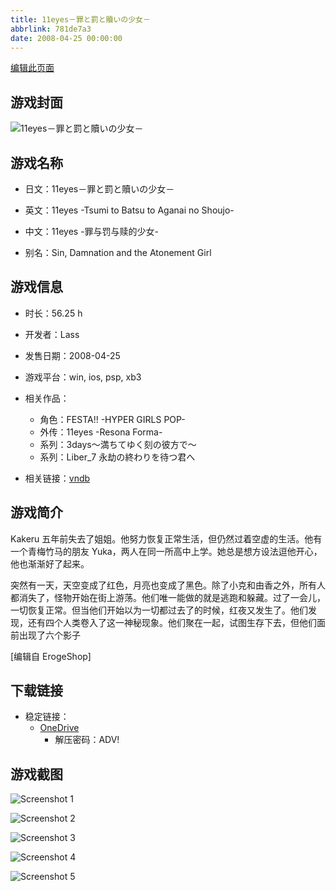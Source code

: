 ```yaml
---
title: 11eyes－罪と罰と贖いの少女－
abbrlink: 781de7a3
date: 2008-04-25 00:00:00
---
```

[编辑此页面](https://github.com/ACG-3/ADV3-source/blob/main/source/_posts/games/11eyes%EF%BC%8D%E7%BD%AA%E3%81%A8%E7%BD%B0%E3%81%A8%E8%B4%96%E3%81%84%E3%81%AE%E5%B0%91%E5%A5%B3%EF%BC%8D.md)

## 游戏封面

![11eyes－罪と罰と贖いの少女－](https://pan.timero.xyz/onedrive/img_lib_001/11eyes%EF%BC%8D%E7%BD%AA%E3%81%A8%E7%BD%B0%E3%81%A8%E8%B4%96%E3%81%84%E3%81%AE%E5%B0%91%E5%A5%B3%EF%BC%8D_cover.avif)


## 游戏名称

- 日文：11eyes－罪と罰と贖いの少女－
- 英文：11eyes -Tsumi to Batsu to Aganai no Shoujo-
- 中文：11eyes -罪与罚与赎的少女-

- 别名：Sin, Damnation and the Atonement Girl


## 游戏信息

- 时长：56.25 h
- 开发者：Lass
- 发售日期：2008-04-25
- 游戏平台：win, ios, psp, xb3
- 相关作品：
   - 角色：FESTA!! -HYPER GIRLS POP-
   - 外传：11eyes -Resona Forma-
   - 系列：3days～満ちてゆく刻の彼方で～
   - 系列：Liber_7 永劫の終わりを待つ君へ

- 相关链接：[vndb](https://vndb.org/v729)


## 游戏简介

Kakeru 五年前失去了姐姐。他努力恢复正常生活，但仍然过着空虚的生活。他有一个青梅竹马的朋友 Yuka，两人在同一所高中上学。她总是想方设法逗他开心，他也渐渐好了起来。

突然有一天，天空变成了红色，月亮也变成了黑色。除了小克和由香之外，所有人都消失了，怪物开始在街上游荡。他们唯一能做的就是逃跑和躲藏。过了一会儿，一切恢复正常。但当他们开始以为一切都过去了的时候，红夜又发生了。他们发现，还有四个人类卷入了这一神秘现象。他们聚在一起，试图生存下去，但他们面前出现了六个影子

[编辑自 ErogeShop]


## 下载链接

- 稳定链接：
    - [OneDrive](https://pan.timero.xyz/onedrive/adv_lib_001/11eyes%EF%BC%8D%E7%BD%AA%E3%81%A8%E7%BD%B0%E3%81%A8%E8%B4%96%E3%81%84%E3%81%AE%E5%B0%91%E5%A5%B3%EF%BC%8D)
        - 解压密码：ADV!



## 游戏截图


![Screenshot 1](https://pan.timero.xyz/onedrive/img_lib_001/11eyes%EF%BC%8D%E7%BD%AA%E3%81%A8%E7%BD%B0%E3%81%A8%E8%B4%96%E3%81%84%E3%81%AE%E5%B0%91%E5%A5%B3%EF%BC%8D_Screenshot_1.avif)

![Screenshot 2](https://pan.timero.xyz/onedrive/img_lib_001/11eyes%EF%BC%8D%E7%BD%AA%E3%81%A8%E7%BD%B0%E3%81%A8%E8%B4%96%E3%81%84%E3%81%AE%E5%B0%91%E5%A5%B3%EF%BC%8D_Screenshot_2.avif)

![Screenshot 3](https://pan.timero.xyz/onedrive/img_lib_001/11eyes%EF%BC%8D%E7%BD%AA%E3%81%A8%E7%BD%B0%E3%81%A8%E8%B4%96%E3%81%84%E3%81%AE%E5%B0%91%E5%A5%B3%EF%BC%8D_Screenshot_3.avif)

![Screenshot 4](https://pan.timero.xyz/onedrive/img_lib_001/11eyes%EF%BC%8D%E7%BD%AA%E3%81%A8%E7%BD%B0%E3%81%A8%E8%B4%96%E3%81%84%E3%81%AE%E5%B0%91%E5%A5%B3%EF%BC%8D_Screenshot_4.avif)

![Screenshot 5](https://pan.timero.xyz/onedrive/img_lib_001/11eyes%EF%BC%8D%E7%BD%AA%E3%81%A8%E7%BD%B0%E3%81%A8%E8%B4%96%E3%81%84%E3%81%AE%E5%B0%91%E5%A5%B3%EF%BC%8D_Screenshot_5.avif)

